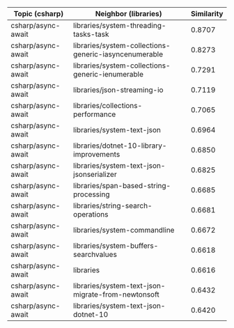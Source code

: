 | Topic (csharp) | Neighbor (libraries) | Similarity |
|-------------|-------------------|------------|
| csharp/async-await | libraries/system-threading-tasks-task | 0.8707 |
| csharp/async-await | libraries/system-collections-generic-iasyncenumerable | 0.8273 |
| csharp/async-await | libraries/system-collections-generic-ienumerable | 0.7291 |
| csharp/async-await | libraries/json-streaming-io | 0.7119 |
| csharp/async-await | libraries/collections-performance | 0.7065 |
| csharp/async-await | libraries/system-text-json | 0.6964 |
| csharp/async-await | libraries/dotnet-10-library-improvements | 0.6850 |
| csharp/async-await | libraries/system-text-json-jsonserializer | 0.6825 |
| csharp/async-await | libraries/span-based-string-processing | 0.6685 |
| csharp/async-await | libraries/string-search-operations | 0.6681 |
| csharp/async-await | libraries/system-commandline | 0.6672 |
| csharp/async-await | libraries/system-buffers-searchvalues | 0.6618 |
| csharp/async-await | libraries | 0.6616 |
| csharp/async-await | libraries/system-text-json-migrate-from-newtonsoft | 0.6432 |
| csharp/async-await | libraries/system-text-json-dotnet-10 | 0.6420 |
